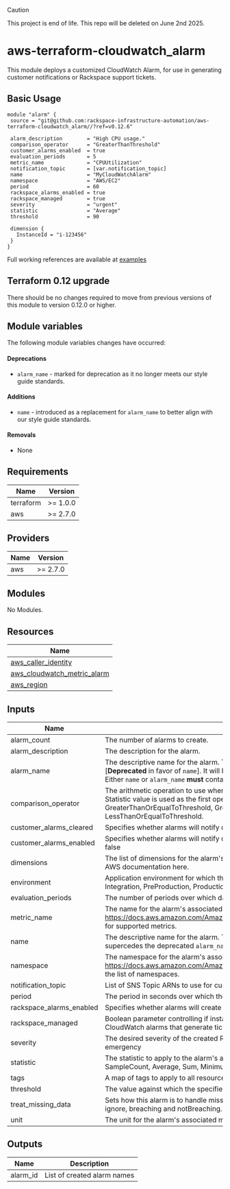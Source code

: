 > [!CAUTION]
> This project is end of life. This repo will be deleted on June 2nd 2025.

# aws-terraform-cloudwatch\_alarm

This module deploys a customized CloudWatch Alarm, for use in generating customer notifications or Rackspace support tickets.

## Basic Usage

```HCL
module "alarm" {
 source = "git@github.com:rackspace-infrastructure-automation/aws-terraform-cloudwatch_alarm//?ref=v0.12.6"

 alarm_description        = "High CPU usage."
 comparison_operator      = "GreaterThanThreshold"
 customer_alarms_enabled  = true
 evaluation_periods       = 5
 metric_name              = "CPUUtilization"
 notification_topic       = [var.notification_topic]
 name                     = "MyCloudWatchAlarm"
 namespace                = "AWS/EC2"
 period                   = 60
 rackspace_alarms_enabled = true
 rackspace_managed        = true
 severity                 = "urgent"
 statistic                = "Average"
 threshold                = 90

 dimension {
   InstanceId = "i-123456"
 }
}
```

Full working references are available at [examples](examples)

## Terraform 0.12 upgrade

There should be no changes required to move from previous versions of this module to version 0.12.0 or higher.
## Module variables

The following module variables changes have occurred:

#### Deprecations
- `alarm_name` - marked for deprecation as it no longer meets our style guide standards.

#### Additions
- `name` - introduced as a replacement for `alarm_name` to better align with our style guide standards.

#### Removals
- None

## Requirements

| Name | Version |
|------|---------|
| terraform | >= 1.0.0 |
| aws | >= 2.7.0 |

## Providers

| Name | Version |
|------|---------|
| aws | >= 2.7.0 |

## Modules

No Modules.

## Resources

| Name |
|------|
| [aws_caller_identity](https://registry.terraform.io/providers/hashicorp/aws/2.7.0/docs/data-sources/caller_identity) |
| [aws_cloudwatch_metric_alarm](https://registry.terraform.io/providers/hashicorp/aws/2.7.0/docs/resources/cloudwatch_metric_alarm) |
| [aws_region](https://registry.terraform.io/providers/hashicorp/aws/2.7.0/docs/data-sources/region) |

## Inputs

| Name | Description | Type | Default | Required |
|------|-------------|------|---------|:--------:|
| alarm\_count | The number of alarms to create. | `number` | `1` | no |
| alarm\_description | The description for the alarm. | `string` | `""` | no |
| alarm\_name | The descriptive name for the alarm. This name must be unique within the user's AWS account. [**Deprecated** in favor of `name`]. It will be removed in future releases. `name` supercedes the `alarm_name`. Either `name` or `alarm_name` **must** contain a non-default value. | `string` | `""` | no |
| comparison\_operator | The arithmetic operation to use when comparing the specified Statistic and Threshold. The specified Statistic value is used as the first operand. Either of the following is supported: GreaterThanOrEqualToThreshold, GreaterThanThreshold, LessThanThreshold, LessThanOrEqualToThreshold. | `string` | n/a | yes |
| customer\_alarms\_cleared | Specifies whether alarms will notify customers when returning to an OK status. | `bool` | `false` | no |
| customer\_alarms\_enabled | Specifies whether alarms will notify customers.  Automatically enabled if rackspace\_managed is set to false | `bool` | `false` | no |
| dimensions | The list of dimensions for the alarm's associated metric. For the list of available dimensions see the AWS documentation here. | `list(map(string))` | n/a | yes |
| environment | Application environment for which this network is being created. Preferred value are Development, Integration, PreProduction, Production, QA, Staging, or Test | `string` | `"Development"` | no |
| evaluation\_periods | The number of periods over which data is compared to the specified threshold. | `number` | n/a | yes |
| metric\_name | The name for the alarm's associated metric. See https://docs.aws.amazon.com/AmazonCloudWatch/latest/DeveloperGuide/CW_Support_For_AWS.html for supported metrics. | `string` | n/a | yes |
| name | The descriptive name for the alarm. This name must be unique within the user's AWS account. `name` supercedes the deprecated `alarm_name`. Either `name` or `alarm_name` **must** contain a non-default value. | `string` | `""` | no |
| namespace | The namespace for the alarm's associated metric. See https://docs.aws.amazon.com/AmazonCloudWatch/latest/DeveloperGuide/aws-namespaces.html for the list of namespaces. | `string` | n/a | yes |
| notification\_topic | List of SNS Topic ARNs to use for customer notifications. | `list(string)` | `[]` | no |
| period | The period in seconds over which the specified statistic is applied. | `number` | `60` | no |
| rackspace\_alarms\_enabled | Specifies whether alarms will create a Rackspace ticket.  Ignored if rackspace\_managed is set to false | `bool` | `false` | no |
| rackspace\_managed | Boolean parameter controlling if instance will be fully managed by Rackspace support teams, created CloudWatch alarms that generate tickets, and utilize Rackspace managed SSM documents. | `bool` | `true` | no |
| severity | The desired severity of the created Rackspace ticket.  Supported values include: standard, urgent, emergency | `string` | `"standard"` | no |
| statistic | The statistic to apply to the alarm's associated metric. Either of the following is supported: SampleCount, Average, Sum, Minimum, Maximum | `string` | `"Average"` | no |
| tags | A map of tags to apply to all resources. | `map(string)` | `{}` | no |
| threshold | The value against which the specified statistic is compared. | `string` | n/a | yes |
| treat\_missing\_data | Sets how this alarm is to handle missing data points. The following values are supported: missing, ignore, breaching and notBreaching. Defaults to missing | `string` | `"missing"` | no |
| unit | The unit for the alarm's associated metric | `string` | `null` | no |

## Outputs

| Name | Description |
|------|-------------|
| alarm\_id | List of created alarm names |
